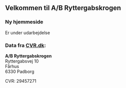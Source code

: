 ## Velkommen til A/B Ryttergabskrogen

### Ny hjemmeside
Er under udarbejdelse

### Data fra [CVR.dk](https://datacvr.virk.dk/data/visenhed?enhedstype=virksomhed&id=29457271&soeg=ryttergabskrogen&type=undefined&language=da):

**A/B Ryttergabskrogen**\
Ryttergabsvej 10\
Fårhus\
6330 Padborg

CVR: 29457271

